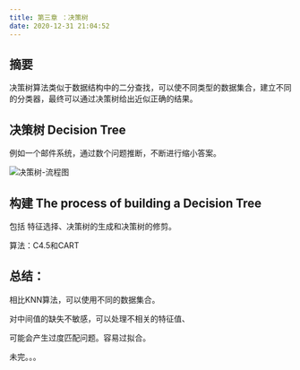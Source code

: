 ```yaml
---
title: 第三章 ：决策树
date: 2020-12-31 21:04:52
---
```


## 摘要

决策树算法类似于数据结构中的二分查找，可以使不同类型的数据集合，建立不同的分类器，最终可以通过决策树给出近似正确的结果。

<!-- more -->

## 决策树 Decision Tree 

例如一个邮件系统，通过数个问题推断，不断进行缩小答案。

 ![决策树-流程图](https://camo.githubusercontent.com/baee424187b6840aff667d476fa47d2f746f143fbd5ba8f5f78e39d71b1e81fe/687474703a2f2f646174612e617061636865636e2e6f72672f696d672f41694c6561726e696e672f6d6c2f332e4465636973696f6e547265652f2545352538362542332545372541442539362545362541302539312d2545362542352538312545372541382538422545352539422542452e6a7067) 

## 构建 The process of building a Decision Tree 

包括 特征选择、决策树的生成和决策树的修剪。 

算法：C4.5和CART

## 总结：

相比KNN算法，可以使用不同的数据集合。

对中间值的缺失不敏感，可以处理不相关的特征值、

可能会产生过度匹配问题。容易过拟合。

未完。。。